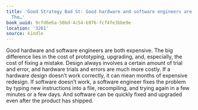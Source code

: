 ```yaml
---
title: 'Good Strategy Bad St: Good hardware and software engineers are both expensive.
  The…'
book_uuid: 9cfd6e6a-50bd-4c54-b976-fcf4fe3bbe9e
location: '3261'
source: kindle
---
```


Good hardware and software engineers are both expensive. The big difference lies in the cost of prototyping, upgrading, and, especially, the cost of fixing a mistake. Design always involves a certain amount of trial and error, and hardware trials and errors are much more costly. If a hardware design doesn’t work correctly, it can mean months of expensive redesign. If software doesn’t work, a software engineer fixes the problem by typing new instructions into a file, recompiling, and trying again in a few minutes or a few days. And software can be quickly fixed and upgraded even after the product has shipped.